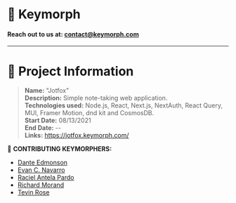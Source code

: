 # 💙 Keymorph

#### Reach out to us at: contact@keymorph.com

<hr>

# :speech_balloon: Project Information

> **Name:** "Jotfox"  
> **Description:** Simple note-taking web application.  
> **Technologies used:** Node.js, React, Next.js, NextAuth, React Query, MUI, Framer Motion, dnd kit and CosmosDB.  
> **Start Date:** 08/13/2021  
> **End Date:** --  
> **Links:** https://jotfox.keymorph.com/

:busts_in_silhouette: **CONTRIBUTING KEYMORPHERS:**

- [Dante Edmonson](https://www.linkedin.com/in/dante-edmonson-38823518a/)
- [Evan C. Navarro](https://www.linkedin.com/in/evancnavarro/)
- [Raciel Antela Pardo](https://www.linkedin.com/in/racielap/)
- [Richard Morand](https://www.linkedin.com/in/richard-m-7a5235208/)
- [Tevin Rose](https://www.linkedin.com/in/tevinrose/)
